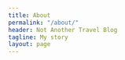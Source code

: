 ```yaml
---
title: About
permalink: "/about/"
header: Not Another Travel Blog
tagline: My story
layout: page
---
```

